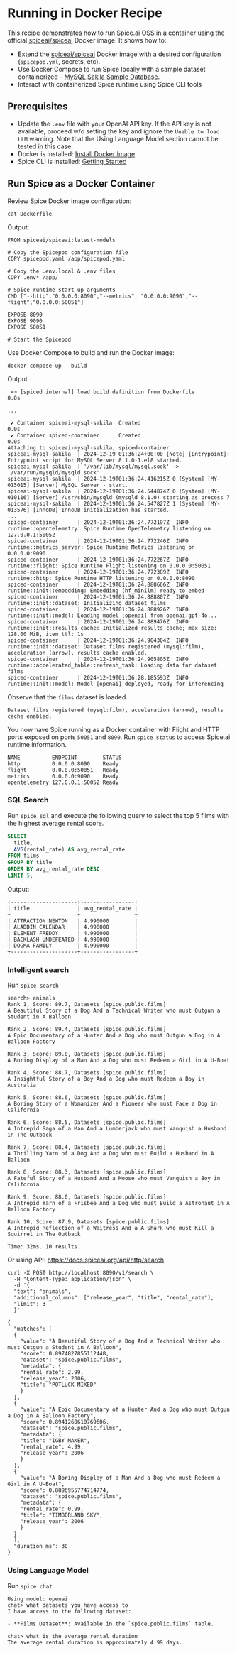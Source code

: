# Running in Docker Recipe

This recipe demonstrates how to run Spice.ai OSS in a container using the official [spiceai/spiceai](https://hub.docker.com/r/spiceai/spiceai) Docker image. It shows how to:

- Extend the [spiceai/spiceai](https://hub.docker.com/r/spiceai/spiceai) Docker image with a desired configuration (`spicepod.yml`, secrets, etc).
- Use Docker Compose to run Spice locally with a sample dataset containerized - [MySQL Sakila Sample Database](https://dev.mysql.com/doc/sakila/en/sakila-structure-tables.html).
- Interact with containerized Spice runtime using Spice CLI tools

## Prerequisites

- Update the `.env` file with your OpenAI API key. If the API key is not available, proceed w/o setting the key and ignore the `Unable to load LLM` warning. Note that the Using Language Model section cannot be tested in this case.
- Docker is installed: [Install Docker Image](https://docs.docker.com/engine/install/)
- Spice CLI is installed: [Getting Started](https://docs.spiceai.org/getting-started)

## Run Spice as a Docker Container

Review Spice Docker image configuration:

```shell
cat Dockerfile
```

Output:

```shell
FROM spiceai/spiceai:latest-models

# Copy the Spicepod configuration file
COPY spicepod.yaml /app/spicepod.yaml

# Copy the .env.local & .env files
COPY .env* /app/

# Spice runtime start-up arguments
CMD ["--http","0.0.0.0:8090","--metrics", "0.0.0.0:9090","--flight","0.0.0.0:50051"]

EXPOSE 8090
EXPOSE 9090
EXPOSE 50051

# Start the Spicepod                                                                  

```

Use Docker Compose to build and run the Docker image:

```shell
docker-compose up --build
```

Output

```shell
 => [spiced internal] load build definition from Dockerfile                       0.0s

...

 ✔ Container spiceai-mysql-sakila  Created                                        0.0s 
 ✔ Container spiced-container      Created                                        0.0s 
Attaching to spiceai-mysql-sakila, spiced-container
spiceai-mysql-sakila  | 2024-12-19 01:36:24+00:00 [Note] [Entrypoint]: Entrypoint script for MySQL Server 8.1.0-1.el8 started.
spiceai-mysql-sakila  | '/var/lib/mysql/mysql.sock' -> '/var/run/mysqld/mysqld.sock'
spiceai-mysql-sakila  | 2024-12-19T01:36:24.416215Z 0 [System] [MY-015015] [Server] MySQL Server - start.
spiceai-mysql-sakila  | 2024-12-19T01:36:24.544874Z 0 [System] [MY-010116] [Server] /usr/sbin/mysqld (mysqld 8.1.0) starting as process 7
spiceai-mysql-sakila  | 2024-12-19T01:36:24.547827Z 1 [System] [MY-013576] [InnoDB] InnoDB initialization has started.
...
spiced-container      | 2024-12-19T01:36:24.772197Z  INFO runtime::opentelemetry: Spice Runtime OpenTelemetry listening on 127.0.0.1:50052
spiced-container      | 2024-12-19T01:36:24.772246Z  INFO runtime::metrics_server: Spice Runtime Metrics listening on 0.0.0.0:9090
spiced-container      | 2024-12-19T01:36:24.772267Z  INFO runtime::flight: Spice Runtime Flight listening on 0.0.0.0:50051
spiced-container      | 2024-12-19T01:36:24.772389Z  INFO runtime::http: Spice Runtime HTTP listening on 0.0.0.0:8090
spiced-container      | 2024-12-19T01:36:24.888666Z  INFO runtime::init::embedding: Embedding [hf_minilm] ready to embed
spiced-container      | 2024-12-19T01:36:24.888807Z  INFO runtime::init::dataset: Initializing dataset films
spiced-container      | 2024-12-19T01:36:24.888926Z  INFO runtime::init::model: Loading model [openai] from openai:gpt-4o...
spiced-container      | 2024-12-19T01:36:24.889476Z  INFO runtime::init::results_cache: Initialized results cache; max size: 128.00 MiB, item ttl: 1s
spiced-container      | 2024-12-19T01:36:24.904304Z  INFO runtime::init::dataset: Dataset films registered (mysql:film), acceleration (arrow), results cache enabled.
spiced-container      | 2024-12-19T01:36:24.905805Z  INFO runtime::accelerated_table::refresh_task: Loading data for dataset films
spiced-container      | 2024-12-19T01:36:28.185593Z  INFO runtime::init::model: Model [openai] deployed, ready for inferencing
```

Observe that the `films` dataset is loaded.

```shell
Dataset films registered (mysql:film), acceleration (arrow), results cache enabled.
```

You now have Spice running as a Docker container with Flight and HTTP ports exposed on ports `50051` and `8090`. Run `spice status` to access Spice.ai runtime information.

```shell
NAME          ENDPOINT        STATUS 
http          0.0.0.0:8090    Ready  
flight        0.0.0.0:50051   Ready  
metrics       0.0.0.0:9090    Ready  
opentelemetry 127.0.0.1:50052 Ready 
```

### SQL Search

Run `spice sql` and execute the following query to select the top 5 films with the highest average rental score.

```sql
SELECT 
  title, 
  AVG(rental_rate) AS avg_rental_rate
FROM films
GROUP BY title
ORDER BY avg_rental_rate DESC
LIMIT 5;
```

Output:

```shell
+---------------------+-----------------+
| title               | avg_rental_rate |
+---------------------+-----------------+
| ATTRACTION NEWTON   | 4.990000        |
| ALADDIN CALENDAR    | 4.990000        |
| ELEMENT FREDDY      | 4.990000        |
| BACKLASH UNDEFEATED | 4.990000        |
| DOGMA FAMILY        | 4.990000        |
+---------------------+-----------------+
```

### Intelligent search

Run `spice search`

```shell
search> animals
Rank 1, Score: 89.7, Datasets [spice.public.films]
A Beautiful Story of a Dog And a Technical Writer who must Outgun a Student in A Balloon

Rank 2, Score: 89.4, Datasets [spice.public.films]
A Epic Documentary of a Hunter And a Dog who must Outgun a Dog in A Balloon Factory

Rank 3, Score: 89.0, Datasets [spice.public.films]
A Boring Display of a Man And a Dog who must Redeem a Girl in A U-Boat

Rank 4, Score: 88.7, Datasets [spice.public.films]
A Insightful Story of a Boy And a Dog who must Redeem a Boy in Australia

Rank 5, Score: 88.6, Datasets [spice.public.films]
A Boring Story of a Womanizer And a Pioneer who must Face a Dog in California

Rank 6, Score: 88.5, Datasets [spice.public.films]
A Intrepid Saga of a Man And a Lumberjack who must Vanquish a Husband in The Outback

Rank 7, Score: 88.4, Datasets [spice.public.films]
A Thrilling Yarn of a Dog And a Dog who must Build a Husband in A Balloon

Rank 8, Score: 88.3, Datasets [spice.public.films]
A Fateful Story of a Husband And a Moose who must Vanquish a Boy in California

Rank 9, Score: 88.0, Datasets [spice.public.films]
A Intrepid Yarn of a Frisbee And a Dog who must Build a Astronaut in A Balloon Factory

Rank 10, Score: 87.9, Datasets [spice.public.films]
A Intrepid Reflection of a Waitress And a A Shark who must Kill a Squirrel in The Outback

Time: 32ms. 10 results.
```

Or using API: https://docs.spiceai.org/api/http/search

```shell
curl -X POST http://localhost:8090/v1/search \
  -H "Content-Type: application/json" \
  -d '{
  "text": "animals",
  "additional_columns": ["release_year", "title", "rental_rate"],
  "limit": 3
  }'
```

```shell
{
  "matches": [
  {
    "value": "A Beautiful Story of a Dog And a Technical Writer who must Outgun a Student in A Balloon",
    "score": 0.8974827855112448,
    "dataset": "spice.public.films",
    "metadata": {
    "rental_rate": 2.99,
    "release_year": 2006,
    "title": "POTLUCK MIXED"
    }
  },
  {
    "value": "A Epic Documentary of a Hunter And a Dog who must Outgun a Dog in A Balloon Factory",
    "score": 0.8941260610769606,
    "dataset": "spice.public.films",
    "metadata": {
    "title": "IGBY MAKER",
    "rental_rate": 4.99,
    "release_year": 2006
    }
  },
  {
    "value": "A Boring Display of a Man And a Dog who must Redeem a Girl in A U-Boat",
    "score": 0.8896955774714774,
    "dataset": "spice.public.films",
    "metadata": {
    "rental_rate": 0.99,
    "title": "TIMBERLAND SKY",
    "release_year": 2006
    }
  }
  ],
  "duration_ms": 30
}
```

### Using Language Model

Run `spice chat`

```shell
Using model: openai
chat> what datasets you have access to
I have access to the following dataset:

- **Films Dataset**: Available in the `spice.public.films` table.

chat> what is the average rental duration
The average rental duration is approximately 4.99 days.
```
